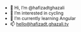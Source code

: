 - 👋 Hi, I’m @hafizadtghazali
- 👀 I’m interested in cycling
- 🌱 I’m currently learning Angular
- 📫 hello@hafizadt.ghazali.tv

<!---
hafizadtghazali/hafizadtghazali is a ✨ special ✨ repository because its `README.md` (this file) appears on your GitHub profile.
You can click the Preview link to take a look at your changes.
--->
